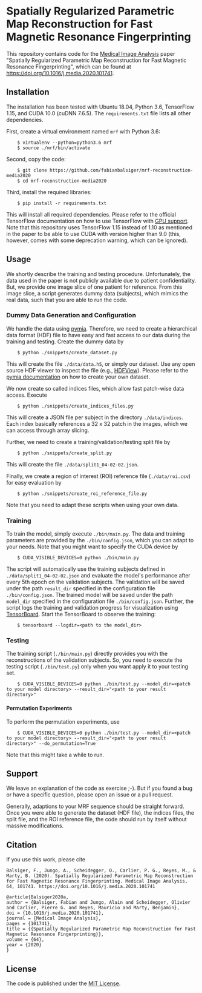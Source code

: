 # Spatially Regularized Parametric Map Reconstruction for Fast Magnetic Resonance Fingerprinting
This repository contains code for the [Medical Image Analysis](https://www.journals.elsevier.com/medical-image-analysis) paper "Spatially Regularized Parametric Map Reconstruction for Fast Magnetic Resonance Fingerprinting", which can be found at https://doi.org/10.1016/j.media.2020.101741.

## Installation

The installation has been tested with Ubuntu 18.04, Python 3.6, TensorFlow 1.15, and CUDA 10.0 (cuDNN 7.6.5). The ``requirements.txt`` file lists all other dependencies.

First, create a virtual environment named `mrf` with Python 3.6:

        $ virtualenv --python=python3.6 mrf
        $ source ./mrf/bin/activate

Second, copy the code:

        $ git clone https://github.com/fabianbalsiger/mrf-reconstruction-media2020
        $ cd mrf-reconstruction-media2020

Third, install the required libraries:

        $ pip install -r requirements.txt

This will install all required dependencies. Please refer to the official TensorFlow documentation on how to use TensorFlow with [GPU support](https://www.tensorflow.org/install/gpu). Note that this repository uses TensorFlow 1.15 instead of 1.10 as mentioned in the paper to be able to use CUDA with version higher than 9.0 (this, however, comes with some deprecation warning, which can be ignored).

## Usage

We shortly describe the training and testing procedure.
Unfortunately, the data used in the paper is not publicly available due to patient confidentiality. But, we provide one image slice of one patient for reference. From this image slice, a script generates dummy data (subjects), which mimics the real data, such that you are able to run the code.

### Dummy Data Generation and Configuration

We handle the data using [pymia](https://pymia.readthedocs.io/en/latest). Therefore, we need to create a hierarchical data format (HDF) file to have easy and fast access to our data during the training and testing.
Create the dummy data by

        $ python ./snippets/create_dataset.py

This will create the file ``./data/data.h5``, or simply our dataset. Use any open source HDF viewer to inspect the file (e.g., [HDFView](https://www.hdfgroup.org/downloads/hdfview/)).
Please refer to the [pymia documentation](https://pymia.readthedocs.io/en/latest/examples.html) on how to create your own dataset. 

We now create so called indices files, which allow fast patch-wise data access. Execute

        $ python ./snippets/create_indices_files.py

This will create a JSON file per subject in the directory ``./data/indices``. Each index basically references a 32 x 32 patch in the images, which we can access through array slicing.

Further, we need to create a training/validation/testing split file by

        $ python ./snippets/create_split.py

This will create the file ``./data/split1_04-02-02.json``.

Finally, we create a region of interest (ROI) reference file (``./data/roi.csv``) for easy evaluation by

        $ python ./snippets/create_roi_reference_file.py

Note that you need to adapt these scripts when using your own data.

### Training
To train the model, simply execute ``./bin/main.py``. The data and training parameters are provided by the ``./bin/config.json``, which you can adapt to your needs.
Note that you might want to specify the CUDA device by

        $ CUDA_VISIBLE_DEVICES=0 python ./bin/main.py

The script will automatically use the training subjects defined in ``./data/split1_04-02-02.json`` and evaluate the model's performance after every 5th epoch on the validation subjects.
The validation will be saved under the path ``result_dir`` specified in the configuration file ``./bin/config.json``.
The trained model will be saved under the path ``model_dir`` specified in the configuration file ``./bin/config.json``.
Further, the script logs the training and validation progress for visualization using [TensorBoard](https://www.tensorflow.org/guide/summaries_and_tensorboard).
Start the TensorBoard to observe the training:

        $ tensorboard --logdir=<path to the model_dir>

### Testing
The training script (``./bin/main.py``) directly provides you with the reconstructions of the validation subjects.
So, you need to execute the testing script (``./bin/test.py``) only when you want apply it to your testing set.

        $ CUDA_VISIBLE_DEVICES=0 python ./bin/test.py --model_dir=<patch to your model directory> --result_dir="<path to your result directory>"

#### Permutation Experiments
To perform the permutation experiments, use

        $ CUDA_VISIBLE_DEVICES=0 python ./bin/test.py --model_dir=<patch to your model directory> --result_dir="<path to your result directory>" --do_permutation=True

Note that this might take a while to run.

## Support
We leave an explanation of the code as exercise ;-). But if you found a bug or have a specific question, please open an issue or a pull request.

Generally, adaptions to your MRF sequence should be straight forward. Once you were able to generate the dataset (HDF file), the indices files, the split file, and the ROI reference file, the code should run by itself without massive modifications. 

## Citation

If you use this work, please cite

```
Balsiger, F., Jungo, A., Scheidegger, O., Carlier, P. G., Reyes, M., & Marty, B. (2020). Spatially Regularized Parametric Map Reconstruction for Fast Magnetic Resonance Fingerprinting. Medical Image Analysis, 64, 101741. https://doi.org/10.1016/j.media.2020.101741
```

```
@article{Balsiger2020a,
author = {Balsiger, Fabian and Jungo, Alain and Scheidegger, Olivier and Carlier, Pierre G. and Reyes, Mauricio and Marty, Benjamin},
doi = {10.1016/j.media.2020.101741},
journal = {Medical Image Analysis},
pages = {101741},
title = {{Spatially Regularized Parametric Map Reconstruction for Fast Magnetic Resonance Fingerprinting}},
volume = {64},
year = {2020}
}
```

## License

The code is published under the [MIT License](https://github.com/fabianbalsiger/mrf-reconstruction-media2020/blob/master/LICENSE).